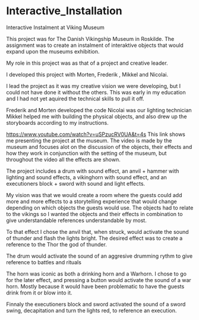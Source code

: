 # Interactive_Installation
Interactive Instalment at Viking Museum

This project was for The Danish Vikingship Museum in Roskilde. 
The assignment was to create an instalment of interaktive objects that would expand upon the museums exhibition.

My role in this project was as that of a project and creative leader.

I developed this project with Morten, Frederik , Mikkel and Nicolai. 

I lead the project as it was my creative vision we were developing, but I could not have done it without the others. 
This was early in my education and I had not yet aquired the technical skills to pull it off. 

Frederik and Morten developed the code
Nicolai was our lighting technician
Mikkel helped me with building the physical objects, and also drew up the storyboards according to my instructions.

https://www.youtube.com/watch?v=uSPzucRV0UA&t=4s
This link shows me presenting the project at the museum. The video is made by the museum and focuses alot on the discussion of the
objects, their effects and how they work in conjunction with the setting of the museum, but throughout the video all the effects are shown. 


The project includes a drum with sound effect, an anvil + hammer with lighting and sound effects, a vikinghorn with sound effect,
and an executioners block + sword with sound and light effects. 

My vision was that we would create a room where the guests could add more and more effects to a storytelling experience that would change
depending on which objects the guests would use. The objects had to relate to the vikings so I wanted the objects and their effects
in combination to give understandable references understandable by most. 

To that effect I chose the anvil that, when struck, would activate the sound of thunder and flash the lights bright. The desired effect
was to create a reference to the Thor the god of thunder. 

The drum would activate the sound of an aggresive drumming rythm to give reference to battles and rituals

The horn was iconic as both a drinking horn and a Warhorn. I chose to go for the later effect, and pressing a button would activate the
sound of a war horn. Mostly because it would have been problematic to have the guests drink from it or blow into it.

Finnaly the executioners block and sword activated the sound of a sword swing, decapitation and turn the lights red, to reference an
execution. 






